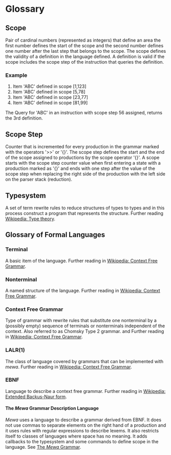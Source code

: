 # Glossary

## Scope
Pair of cardinal numbers (represented as integers) that define an area the first number defines the start of the scope and the second number defines one number after the last step that belongs to the scope. The scope defines the validity of a definition in the language defined. A definition is valid if the scope includes the scope step of the instruction that queries the definition.

### Example
1. Item 'ABC' defined in scope [1,123]
2. Item 'ABC' defined in scope [5,78]
3. Item 'ABC' defined in scope [23,77]
4. Item 'ABC' defined in scope [81,99]

The Query for 'ABC' in an instruction with scope step 56 assigned, returns the 3rd definition.

## Scope Step
Counter that is incremented for every production in the grammar marked with the operators '>>' or '{}'. The scope step defines the start and the end of the scope assigned to productions by the scope operator '{}'. A scope starts with the scope step counter value when first entering a state with a production marked as '{}' and ends with one step after the value of the scope step when replacing the right side of the production with the left side on the parser stack (reduction).

## Typesystem
A set of term rewrite rules to reduce structures of types to types and in this process construct a program that represents the structure. Further reading [Wikipedia: Type theory](https://en.wikipedia.org/wiki/Type_theory).


## Glossary of Formal Languages
### Terminal
A basic item of the language. Further reading in [Wikipedia: Context Free Grammar](https://en.wikipedia.org/wiki/Context-free_grammar).

### Nonterminal
A named structure of the language. Further reading in [Wikipedia: Context Free Grammar](https://en.wikipedia.org/wiki/Context-free_grammar).

### Context Free Grammar
Type of grammar with rewrite rules that substitute one nonterminal by a (possibly empty) sequence of terminals or nonterminals independent of the context. Also referred to as Chomsky Type 2 grammar. and Further reading in [Wikipedia: Context Free Grammar](https://en.wikipedia.org/wiki/Context-free_grammar).

### LALR(1)
The class of language covered by grammars that can be implemented with _mewa_. Further reading in [Wikipedia: Context Free Grammar](https://en.wikipedia.org/wiki/LALR_parser).

### EBNF
Language to describe a context free grammar. Further reading in [Wikipedia: Extended Backus-Naur form](https://en.wikipedia.org/wiki/Extended_Backus%E2%80%93Naur_form).

#### The _Mewa_ Grammar Description Language ###
_Mewa_ uses a language to describe a grammar derived from EBNF. It does not use commas to separate elements on the right hand of a production and it uses rules with regular expressions to describe lexems. It also restricts itself to classes of languages where space has no meaning. It adds callbacks to the typesystem and some commands to define scope in the language. See [The _Mewa_ Grammar](grammar.md).




